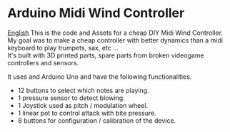 # Arduino Midi Wind Controller 
<a href="Readme.en.md">English</a>
This is the code and Assets for a cheap DIY Midi Wind Controller.  
My goal was to make a cheap controller with better dynamics than a midi keyboard to play trumpets, sax, etc ...  
It's built with 3D printed parts, spare parts from broken videogame controllers and sensors. 

It uses and Arduino Uno and have the following functionalities.  

* 12 buttons to select which notes are playing.  
* 1 pressure sensor to detect blowing.
* 1 Joystick used as pitch / modulation wheel.
* 1 linear pot to control attack with bite pressure.
* 8 buttons for configuration / calibration of the device.

